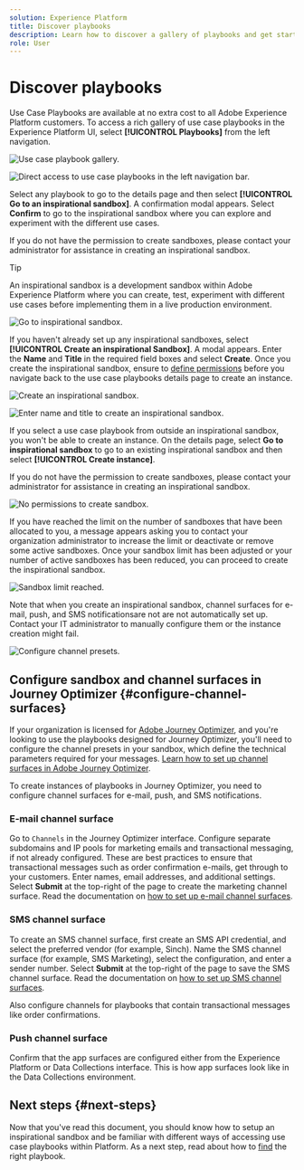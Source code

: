 ```yaml
---
solution: Experience Platform
title: Discover playbooks
description: Learn how to discover a gallery of playbooks and get started with an inspirational sandbox.
role: User
---
```

# Discover playbooks

Use Case Playbooks are available at no extra cost to all Adobe Experience Platform customers. To access a rich gallery of use case playbooks in the Experience Platform UI, select **[!UICONTROL Playbooks]** from the left navigation. 

![Use case playbook gallery.](/help/use-case-playbooks/assets/playbooks/discover/playbooks-gallery.png)

![Direct access to use case playbooks in the left navigation bar.](/help/use-case-playbooks/assets/playbooks/discover/left-nav-playbooks.png)

Select any playbook to go to the details page and then select **[!UICONTROL Go to an inspirational sandbox]**. A confirmation modal appears. Select **Confirm** to go to the inspirational sandbox where you can explore and experiment with the different use cases. 

If you do not have the permission to create sandboxes, please contact your administrator for assistance in creating an inspirational sandbox.

>[!TIP]
>
>An inspirational sandbox is a development sandbox within Adobe Experience Platform where you can create, test, experiment with different use cases before implementing them in a live production environment. 

![Go to inspirational sandbox.](/help/use-case-playbooks/assets/playbooks/discover/inspirational-sandbox.png)

If you haven't already set up any inspirational sandboxes, select **[!UICONTROL Create an inspirational Sandbox]**. A modal appears. Enter the **Name** and **Title** in the required field boxes and select **Create**. Once you create the inspirational sandbox, ensure to [define permissions](/help/access-control/home.md) before you navigate back to the use case playbooks details page to create an instance.

![Create an inspirational sandbox.](/help/use-case-playbooks/assets/playbooks/discover/create-inspirational-sandbox.png)

![Enter name and title to create an inspirational sandbox.](/help/use-case-playbooks/assets/playbooks/discover/create-inspirational-sandbox-modal.png)

If you select a use case playbook from outside an inspirational sandbox, you won't be able to create an instance. On the details page, select **Go to inspirational sandbox** to go to an existing inspirational sandbox and then select **[!UICONTROL Create instance]**.

If you do not have the permission to create sandboxes, please contact your administrator for assistance in creating an inspirational sandbox.

![No permissions to create sandbox.](/help/use-case-playbooks/assets/playbooks/discover/no-permissions-to-create-sandbox.png)

If you have reached the limit on the number of sandboxes that have been allocated to you, a message appears asking you to contact your organization administrator to increase the limit or deactivate or remove some active sandboxes. Once your sandbox limit has been adjusted or your number of active sandboxes has been reduced, you can proceed to create the inspirational sandbox.

![Sandbox limit reached.](/help/use-case-playbooks/assets/playbooks/discover/sandbox-limit-reached.png)

Note that when you create an inspirational sandbox, channel surfaces for e-mail, push, and SMS notificationsare not are not automatically set up. Contact your IT administrator to manually configure them or the instance creation might fail. 

![Configure channel presets.](/help/use-case-playbooks/assets/playbooks/discover/configure-channel-presets.png)

## Configure sandbox and channel surfaces in Journey Optimizer {#configure-channel-surfaces}

If your organization is licensed for [Adobe Journey Optimizer](https://experienceleague.adobe.com/docs/journey-optimizer/using/ajo-home.html), and you're looking to use the playbooks designed for Journey Optimizer, you'll need to configure the channel presets in your sandbox, which define the technical parameters required for your messages. [Learn how to set up channel surfaces in Adobe Journey Optimizer](https://experienceleague.adobe.com/docs/journey-optimizer/using/configuration/channel-surfaces.html).

To create instances of playbooks in Journey Optimizer, you need to configure channel surfaces for e-mail, push, and SMS notifications. 

### E-mail channel surface

Go to `Channels` in the Journey Optimizer interface. Configure separate subdomains and IP pools for marketing emails and transactional messaging, if not already configured. These are best practices to ensure that transactional messages such as order confirmation e-mails, get through to your customers. Enter names, email addresses, and additional settings. Select **Submit** at the top-right of the page to create the marketing channel surface. Read the documentation on [how to set up e-mail channel surfaces](https://experienceleague.adobe.com/docs/journey-optimizer/using/email/configure-email/email-settings.html).

### SMS channel surface

To create an SMS channel surface, first create an SMS API credential, and select the preferred vendor (for example, Sinch). Name the SMS channel surface (for example, SMS Marketing), select the configuration, and enter a sender number. Select **Submit** at the top-right of the page to save the SMS channel surface. Read the documentation on [how to set up SMS channel surfaces](https://experienceleague.adobe.com/docs/journey-optimizer/using/sms/sms-configuration.html?lang=en#message-preset-sms).

Also configure channels for playbooks that contain transactional messages like order confirmations.

### Push channel surface

Confirm that the app surfaces are configured either from the Experience Platform or Data Collections interface. This is how app surfaces look like in the Data Collections environment. 

## Next steps {#next-steps}

Now that you've read this document, you should know how to setup an inspirational sandbox and be familiar with different ways of accessing use case playbooks within Platform. As a next step, read about how to [find](/help/use-case-playbooks/playbooks/find.md) the right playbook. 

